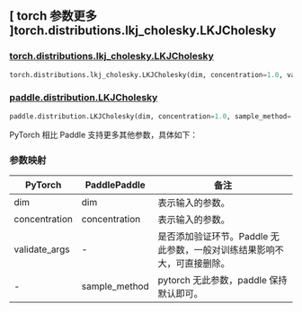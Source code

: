 ## [ torch 参数更多 ]torch.distributions.lkj_cholesky.LKJCholesky

### [torch.distributions.lkj_cholesky.LKJCholesky](https://pytorch.org/docs/stable/distributions.html#torch.distributions.lkj_cholesky.LKJCholesky)

```python
torch.distributions.lkj_cholesky.LKJCholesky(dim, concentration=1.0, validate_args=None)
```

### [paddle.distribution.LKJCholesky](https://www.paddlepaddle.org.cn/documentation/docs/zh/api/paddle/distribution/LKJCholesky_cn.html)

```python
paddle.distribution.LKJCholesky(dim, concentration=1.0, sample_method='onion')
```

PyTorch 相比 Paddle 支持更多其他参数，具体如下：

### 参数映射

| PyTorch       | PaddlePaddle  | 备注                                                                    |
| ------------- | ------------- | ----------------------------------------------------------------------- |
| dim | dim | 表示输入的参数。                                                        |
| concentration | concentration | 表示输入的参数。                                                        |
| validate_args | -             | 是否添加验证环节。Paddle 无此参数，一般对训练结果影响不大，可直接删除。 |
| - | sample_method             | pytorch 无此参数，paddle 保持默认即可。 |
